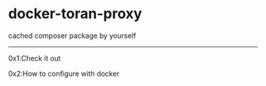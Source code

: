 # docker-toran-proxy
cached composer package by yourself

---

0x1:Check it out


0x2:How to configure with docker





